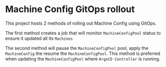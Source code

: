 # Machine Config GitOps rollout

This project hosts 2 methods of rolling out Machine Config using GitOps.

The first method creates a job that will monitor `MachineConfigPool` status to ensure it updated all its `Machines`

The second method will pause the `MachineConfigPool` pool, apply the `MachineConfig` the resume the `MachineConfigPool`. This method is preferred when updating the `MachineConfigPool` where `ArgoCD Controller` is running.
